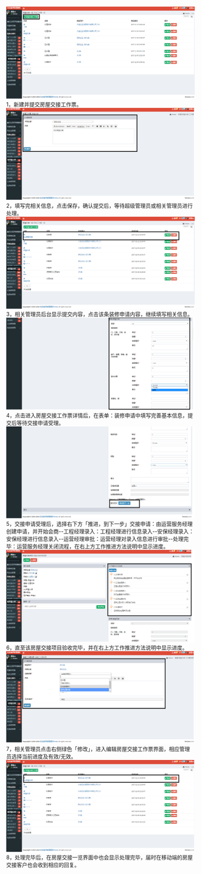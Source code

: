 ![](/assets/房屋交接流程.png)1，新建并提交房屋交接工作票。![](/assets/房屋交接流程1.png)2，填写完相关信息，点击保存，确认提交后，等待超级管理员或相关管理员进行处理。![](/assets/房屋交接流程2.png)3，相关管理员后台显示提交内容，点击该条装修申请内容，继续填写相关信息。![](/assets/房屋交接流程3.png)4，点击进入房屋交接工作票详情后，在表单：装修申请中填写完善基本信息，提交后等待交接申请受理。![](/assets/房屋交接流程4.png)5，交接申请受理后，选择右下方「推进，到下一步」交接申请：由运营服务经理创建申请，并开始会商--工程经理录入：工程经理进行信息录入--安保经理录入：安保经理进行信息录入--运营经理审批：运营经理对录入信息进行审批--处理完毕：运营服务经理关闭流程，在右上方工作推进方法说明中显示进度。![](/assets/房屋交接流程5.png)6，直至该房屋交接项目验收完毕，并在右上方工作推进方法说明中显示进度。![](/assets/房屋交接流程6.png)7，相关管理员点击右侧绿色「修改」，进入编辑房屋交接工作票界面，相应管理员选择当前进度及有效/无效。![](/assets/房屋交接流程7.png)8，处理完毕后，在房屋交接一览界面中也会显示处理完毕，届时在移动端的房屋交接客户也会收到相应的回复。

